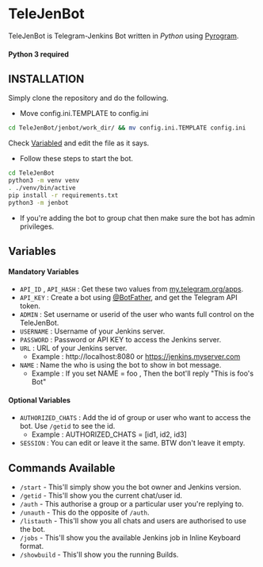 # TeleJenBot

TeleJenBot is Telegram-Jenkins Bot written in _Python_ using [Pyrogram](https://github.com/pyrogram/pyrogram).

#### Python 3 required

## INSTALLATION

Simply clone the repository and do the following.

- Move config.ini.TEMPLATE to config.ini

```sh
cd TeleJenBot/jenbot/work_dir/ && mv config.ini.TEMPLATE config.ini
```

Check <a href="https://github.com/j1shnu/TeleJenBot#variables">Variabled</a> and edit the file as it says.

- Follow these steps to start the bot.

```sh
cd TeleJenBot
python3 -m venv venv
. ./venv/bin/active
pip install -r requirements.txt
python3 -m jenbot
```

- If you're adding the bot to group chat then make sure the bot has admin privileges.

## Variables

#### Mandatory Variables

- `API_ID` , `API_HASH` : Get these two values from [my.telegram.org/apps](https://my.telegram.org/apps).
- `API_KEY` : Create a bot using [@BotFather](https://telegram.dog/BotFather), and get the Telegram API token.
- `ADMIN` : Set username or userid of the user who wants full control on the TeleJenBot.
- `USERNAME` : Username of your Jenkins server.
- `PASSWORD` : Password or API KEY to access the Jenkins server.
- `URL` : URL of your Jenkins server.
  - Example : http://localhost:8080 or https://jenkins.myserver.com
- `NAME` : Name the who is using the bot to show in bot message.
  - Example : If you set NAME = foo , Then the bot'll reply "This is foo's Bot"

#### Optional Variables

- `AUTHORIZED_CHATS` : Add the id of group or user who want to access the bot. Use `/getid` to see the id.
  - Example : AUTHORIZED_CHATS = [id1, id2, id3]
- `SESSION` : You can edit or leave it the same. BTW don't leave it empty.

## Commands Available

- `/start` - This'll simply show you the bot owner and Jenkins version.
- `/getid` - This'll show you the current chat/user id.
- `/auth` - This authorise a group or a particular user you're replying to.
- `/unauth` - This do the opposite of `/auth`.
- `/listauth` - This'll show you all chats and users are authorised to use the bot.
- `/jobs` - This'll show you the available Jenkins job in Inline Keyboard format.
- `/showbuild` - This'll show you the running Builds.
